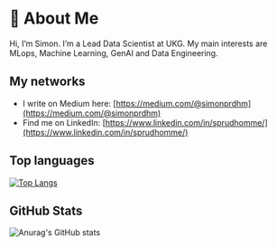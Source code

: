 # 👋 About Me
Hi, I’m Simon.
I’m a Lead Data Scientist at UKG.
My main interests are MLops, Machine Learning, GenAI and Data Engineering.

## My networks
- I write on Medium here: [https://medium.com/@simonprdhm](https://medium.com/@simonprdhm)
- Find me on LinkedIn: [https://www.linkedin.com/in/sprudhomme/](https://www.linkedin.com/in/sprudhomme/)

## Top languages 
[![Top Langs](https://github-readme-stats.vercel.app/api/top-langs/?username=simonprudhomme&hide=java,html,css&theme=dracula)](https://github.com/anuraghazra/github-readme-stats)

## GitHub Stats
![Anurag's GitHub stats](https://github-readme-stats.vercel.app/api?username=simonprudhomme&show_icons=true&theme=transparent)
